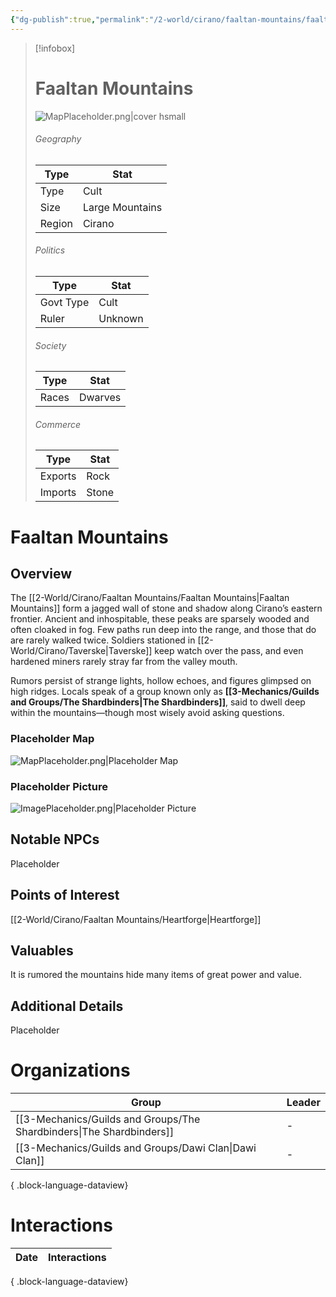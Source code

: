 ```yaml
---
{"dg-publish":true,"permalink":"/2-world/cirano/faaltan-mountains/faaltan-mountains/","tags":["Category/Settlement"]}
---
```



> [!infobox]
> # Faaltan Mountains
> ![MapPlaceholder.png|cover hsmall](/img/user/z_Assets/Placeholder%20Images/MapPlaceholder.png)
> ###### Geography
> Type |  Stat |
> ---|---|
> Type | Cult |
> Size | Large Mountains |
> Region | Cirano |
> ###### Politics
> Type |  Stat |
> ---|---|
> Govt Type | Cult |
> Ruler | Unknown|
> ###### Society
> Type |  Stat |
> ---|---|
> Races | Dwarves|
> ###### Commerce
> Type |  Stat |
> ---|---|
> Exports | Rock |
> Imports | Stone |

# Faaltan Mountains
## Overview
The [[2-World/Cirano/Faaltan Mountains/Faaltan Mountains\|Faaltan Mountains]] form a jagged wall of stone and shadow along Cirano’s eastern frontier. Ancient and inhospitable, these peaks are sparsely wooded and often cloaked in fog. Few paths run deep into the range, and those that do are rarely walked twice. Soldiers stationed in [[2-World/Cirano/Taverske\|Taverske]] keep watch over the pass, and even hardened miners rarely stray far from the valley mouth.

Rumors persist of strange lights, hollow echoes, and figures glimpsed on high ridges. Locals speak of a group known only as **[[3-Mechanics/Guilds and Groups/The Shardbinders\|The Shardbinders]]**, said to dwell deep within the mountains—though most wisely avoid asking questions.

### Placeholder Map
![MapPlaceholder.png|Placeholder Map](/img/user/z_Assets/Placeholder%20Images/MapPlaceholder.png)

### Placeholder Picture
![ImagePlaceholder.png|Placeholder Picture](/img/user/z_Assets/Placeholder%20Images/ImagePlaceholder.png)

## Notable NPCs
Placeholder

## Points of Interest
[[2-World/Cirano/Faaltan Mountains/Heartforge\|Heartforge]]

## Valuables
It is rumored the mountains hide many items of great power and value.

## Additional Details
Placeholder

# Organizations
| Group                                                                   | Leader |
| ----------------------------------------------------------------------- | ------ |
| [[3-Mechanics/Guilds and Groups/The Shardbinders\|The Shardbinders]] | \-     |
| [[3-Mechanics/Guilds and Groups/Dawi Clan\|Dawi Clan]]               | \-     |

{ .block-language-dataview}

# Interactions

| Date | Interactions |
| ---- | ------------ |

{ .block-language-dataview}